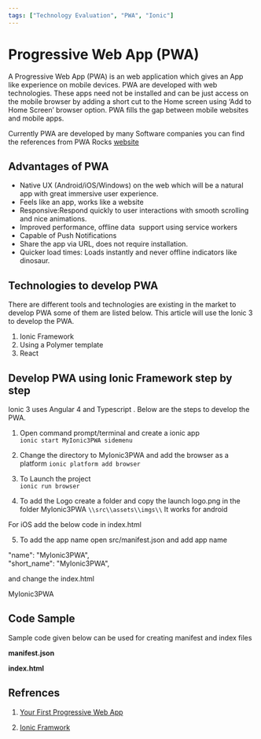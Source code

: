 ```yaml
---
tags: ["Technology Evaluation", "PWA", "Ionic"]
---
```


# Progressive Web App (PWA)
<!--markdownlint-disable MD013 MD029 MD036 MD024-->

A Progressive Web App (PWA) is an web application which gives an App like experience on mobile devices. PWA are developed with web technologies. These apps need not be installed and can be just access on the mobile browser by adding a short cut to the Home screen using ‘Add to Home Screen’ browser option. PWA fills the gap between mobile websites and mobile apps.  
  
Currently PWA are developed by many Software companies you can find the references from PWA Rocks [website](https://pwa.rocks/)  

## Advantages of PWA

- Native UX (Android/iOS/Windows) on the web which will be a natural app with great immersive user experience.
- Feels like an app, works like a website
- Responsive:Respond quickly to user interactions with smooth scrolling and nice animations.
- Improved performance, offline data  support using service workers
- Capable of Push Notifications
- Share the app via URL, does not require installation.
- Quicker load times: Loads instantly and never offline indicators like dinosaur.

## Technologies to develop PWA

There are different tools and technologies are existing in the market to develop PWA some of them are listed below. This article will use the Ionic 3 to develop the PWA.

1. Ionic Framework
2. Using a Polymer template
3. React

## Develop PWA using Ionic Framework step by step

Ionic 3 uses Angular 4 and Typescript . Below are the steps to develop the PWA.

1. Open command prompt/terminal and create a ionic app  
 `ionic start MyIonic3PWA sidemenu`

2. Change the directory to MyIonic3PWA and add the browser as a platform
 `ionic platform add browser`
  
3. To Launch the project  
 `ionic run browser`
  
4. To add the Logo create a folder and copy the launch logo.png in the folder MyIonic3PWA `\\src\\assets\\imgs\\` It works for android  
  
For iOS add the below code in index.html

5. To add the app name open src/manifest.json and add app name  
  
"name": "MyIonic3PWA",  
"short\_name": "MyIonic3PWA",  
  
and change the index.html  
  
MyIonic3PWA  
  
## **Code Sample**

Sample code given below can be used for creating manifest and index files

**manifest.json**  
  
**index.html**  
  
## **Refrences**

1. [Your First Progressive Web App](https://developers.google.com/web/fundamentals/getting-started/codelabs/your-first-pwapp/)

2. [Ionic Framwork](http://ionicframework.com/)
